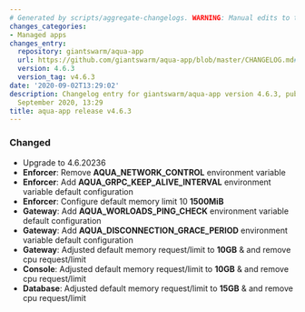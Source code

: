 ```yaml
---
# Generated by scripts/aggregate-changelogs. WARNING: Manual edits to this files will be overwritten.
changes_categories:
- Managed apps
changes_entry:
  repository: giantswarm/aqua-app
  url: https://github.com/giantswarm/aqua-app/blob/master/CHANGELOG.md#463---2020-09-02
  version: 4.6.3
  version_tag: v4.6.3
date: '2020-09-02T13:29:02'
description: Changelog entry for giantswarm/aqua-app version 4.6.3, published on 02
  September 2020, 13:29
title: aqua-app release v4.6.3
---
```


### Changed
- Upgrade to 4.6.20236 
- **Enforcer**: Remove **AQUA_NETWORK_CONTROL** environment variable
- **Enforcer**: Add **AQUA_GRPC_KEEP_ALIVE_INTERVAL** environment variable default configuration
- **Enforcer**: Configure default memory limit 10 **1500MiB**
- **Gateway**: Add **AQUA_WORLOADS_PING_CHECK** environment variable default configuration
- **Gateway**: Add **AQUA_DISCONNECTION_GRACE_PERIOD** environment variable default configuration
- **Gateway**: Adjusted default memory request/limit to **10GB** & and remove cpu request/limit
- **Console**: Adjusted default memory request/limit to **10GB** & and remove cpu request/limit
- **Database**: Adjusted default memory request/limit to **15GB** & and remove cpu request/limit
